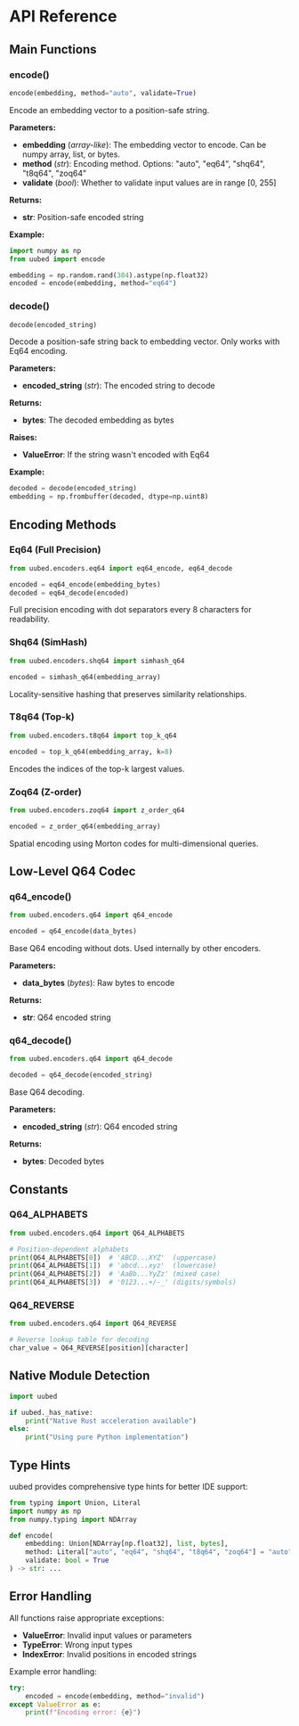 # API Reference

## Main Functions

### encode()

```python
encode(embedding, method="auto", validate=True)
```

Encode an embedding vector to a position-safe string.

**Parameters:**
- **embedding** (*array-like*): The embedding vector to encode. Can be numpy array, list, or bytes.
- **method** (*str*): Encoding method. Options: "auto", "eq64", "shq64", "t8q64", "zoq64"
- **validate** (*bool*): Whether to validate input values are in range [0, 255]

**Returns:**
- **str**: Position-safe encoded string

**Example:**
```python
import numpy as np
from uubed import encode

embedding = np.random.rand(384).astype(np.float32)
encoded = encode(embedding, method="eq64")
```

### decode()

```python
decode(encoded_string)
```

Decode a position-safe string back to embedding vector. Only works with Eq64 encoding.

**Parameters:**
- **encoded_string** (*str*): The encoded string to decode

**Returns:**
- **bytes**: The decoded embedding as bytes

**Raises:**
- **ValueError**: If the string wasn't encoded with Eq64

**Example:**
```python
decoded = decode(encoded_string)
embedding = np.frombuffer(decoded, dtype=np.uint8)
```

## Encoding Methods

### Eq64 (Full Precision)

```python
from uubed.encoders.eq64 import eq64_encode, eq64_decode

encoded = eq64_encode(embedding_bytes)
decoded = eq64_decode(encoded)
```

Full precision encoding with dot separators every 8 characters for readability.

### Shq64 (SimHash)

```python
from uubed.encoders.shq64 import simhash_q64

encoded = simhash_q64(embedding_array)
```

Locality-sensitive hashing that preserves similarity relationships.

### T8q64 (Top-k)

```python
from uubed.encoders.t8q64 import top_k_q64

encoded = top_k_q64(embedding_array, k=8)
```

Encodes the indices of the top-k largest values.

### Zoq64 (Z-order)

```python
from uubed.encoders.zoq64 import z_order_q64

encoded = z_order_q64(embedding_array)
```

Spatial encoding using Morton codes for multi-dimensional queries.

## Low-Level Q64 Codec

### q64_encode()

```python
from uubed.encoders.q64 import q64_encode

encoded = q64_encode(data_bytes)
```

Base Q64 encoding without dots. Used internally by other encoders.

**Parameters:**
- **data_bytes** (*bytes*): Raw bytes to encode

**Returns:**
- **str**: Q64 encoded string

### q64_decode()

```python
from uubed.encoders.q64 import q64_decode

decoded = q64_decode(encoded_string)
```

Base Q64 decoding.

**Parameters:**
- **encoded_string** (*str*): Q64 encoded string

**Returns:**
- **bytes**: Decoded bytes

## Constants

### Q64_ALPHABETS

```python
from uubed.encoders.q64 import Q64_ALPHABETS

# Position-dependent alphabets
print(Q64_ALPHABETS[0])  # 'ABCD...XYZ'  (uppercase)
print(Q64_ALPHABETS[1])  # 'abcd...xyz'  (lowercase)
print(Q64_ALPHABETS[2])  # 'AaBb...YyZz' (mixed case)
print(Q64_ALPHABETS[3])  # '0123...+/-_' (digits/symbols)
```

### Q64_REVERSE

```python
from uubed.encoders.q64 import Q64_REVERSE

# Reverse lookup table for decoding
char_value = Q64_REVERSE[position][character]
```

## Native Module Detection

```python
import uubed

if uubed._has_native:
    print("Native Rust acceleration available")
else:
    print("Using pure Python implementation")
```

## Type Hints

uubed provides comprehensive type hints for better IDE support:

```python
from typing import Union, Literal
import numpy as np
from numpy.typing import NDArray

def encode(
    embedding: Union[NDArray[np.float32], list, bytes],
    method: Literal["auto", "eq64", "shq64", "t8q64", "zoq64"] = "auto",
    validate: bool = True
) -> str: ...
```

## Error Handling

All functions raise appropriate exceptions:

- **ValueError**: Invalid input values or parameters
- **TypeError**: Wrong input types
- **IndexError**: Invalid positions in encoded strings

Example error handling:
```python
try:
    encoded = encode(embedding, method="invalid")
except ValueError as e:
    print(f"Encoding error: {e}")
```
